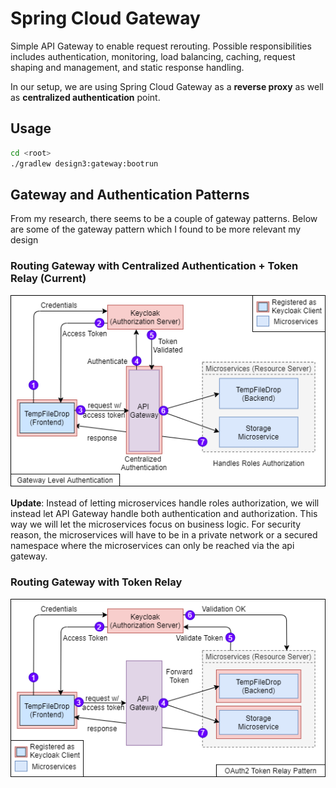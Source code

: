 # Spring Cloud Gateway

Simple API Gateway to enable request rerouting. Possible responsibilities includes authentication, monitoring, load
balancing, caching, request shaping and management, and static response handling.

In our setup, we are using Spring Cloud Gateway as a **reverse proxy** as well as **centralized authentication** point.

## Usage

```bash
cd <root>
./gradlew design3:gateway:bootrun
```

## Gateway and Authentication Patterns

From my research, there seems to be a couple of gateway patterns. Below are some of the gateway pattern which I found to 
be more relevant my design

### Routing Gateway with Centralized Authentication + Token Relay (Current)

![Gateway Pattern 1](../../../doc/gateway_pattern1.png)

**Update**: Instead of letting microservices handle roles authorization, we will instead let API Gateway handle both
authentication and authorization. This way we will let the microservices focus on business logic. For security reason, 
the microservices will have to be in a private network or a secured namespace where the microservices can only be reached
via the api gateway.

### Routing Gateway with Token Relay

![Gateway Pattern 2](../../../doc/gateway_pattern2.png)
